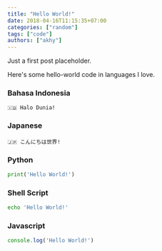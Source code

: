 ```yaml
---
title: "Hello World!"
date: 2018-04-16T11:15:35+07:00
categories: ["random"]
tags: ["code"]
authors: ["akhy"]
---
```


Just a first post placeholder.

Here's some hello-world code in languages I love.

### Bahasa Indonesia

```
🇮🇩 Halo Dunia!
```

### Japanese

```
🇯🇵 こんにちは世界!
```

### Python

```python
print('Hello World!')
```

### Shell Script

```sh
echo 'Hello World!'
```

### Javascript

```javascript
console.log('Hello World!')
```
